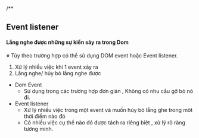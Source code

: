 /\*\*

## Event listener

#### Lắng nghe được những sự kiển sảy ra trong Dom

※ Tùy theo trường hợp có thể sử dụng DOM event hoặc Event listener.

1. Xử lý nhiều việc khi 1 event xảy ra
2. Lắng nghe/ hủy bỏ lắng nghe được

- Dom Event
  - Sử dụng trong các trường hợp đơn giản , Không có nhu cầu gỡ bỏ nó đi.
- Event listener
  - Xử lý nhiều việc trong một event và muốn hủy bỏ lắng ghe trong môt thời điểm nào đó
  - Có nhiều việc cụ thể nào đó được tách ra riêng biệt , xử lý rỏ ràng tường minh.
